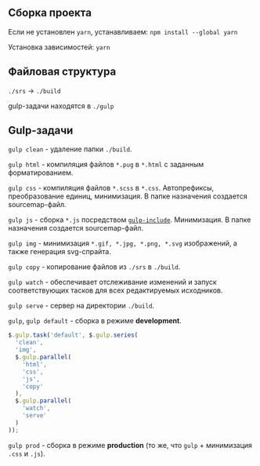 ## Сборка проекта

Если не установлен `yarn`, устанавливаем: `npm install --global yarn`

Установка зависимостей: `yarn`

## Файловая структура

`./srs` -> `./build`

gulp-задачи находятся в `./gulp`

## Gulp-задачи

`gulp clean` - удаление папки `./build`.

`gulp html` - компиляция файлов `*.pug` в `*.html` с заданным форматированием.

`gulp css` - компиляция файлов `*.scss` в `*.css`. Автопрефиксы, преобразование единиц, минимизация. В папке назначения создается sourcemap-файл.

`gulp js` - сборка `*.js` посредством [`gulp-include`](https://www.npmjs.com/package/gulp-include). Минимизация. В папке назначения создается sourcemap-файл.

`gulp img` - минимизация `*.gif, *.jpg, *.png, *.svg` изображений, а также генерация svg-спрайта.

`gulp copy` - копирование файлов из `./srs` в `./build`.

`gulp watch` - обеспечивает отслеживание изменений и запуск соответствующих тасков для всех редактируемых исходников.

`gulp serve` - сервер на директории `./build`.

`gulp`, `gulp default` - сборка в режиме **development**.
```js
$.gulp.task('default', $.gulp.series(
  'clean',
  'img',
  $.gulp.parallel(
    'html',
    'css',
    'js',
    'copy'
  ),
  $.gulp.parallel(
    'watch',
    'serve'
  )
));
```

`gulp prod` - сборка в режиме **production** (то же, что `gulp` + минимизация `.css` и `.js`).
